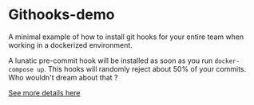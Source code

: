 # Githooks-demo

A minimal example of how to install git hooks for your entire team when working in a dockerized environment.

A lunatic pre-commit hook will be installed as soon as you run `docker-compose up`. This hooks will randomly reject about 50% of your commits. Who wouldn't dream about that ?

[See more details here](https://medium.com/@aherve/using-git-hooks-in-a-dockerized-environment-55372c40815f)
